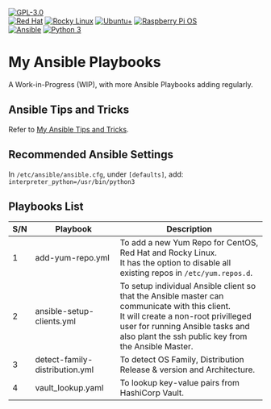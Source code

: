 [![GPL-3.0](https://img.shields.io/badge/license-GPL--3.0-BE0000?style=plastic)](#)  
[![Red Hat](https://img.shields.io/badge/Red%20Hat-E5141F?style=plastic)](#) [![Rocky Linux](https://img.shields.io/badge/RockyLinux-07BA82?style=plastic)](#) [![Ubuntu+](https://img.shields.io/badge/Ubuntu-DD4814?style=plastic)](#) [![Raspberry Pi OS](https://img.shields.io/badge/Raspberry--Pi--OS-C51A4A?style=plastic)](#)  
[![Ansible](https://img.shields.io/badge/Ansible-131211?style=plastic)](#) [![Python 3](https://img.shields.io/badge/Python-3-3673A5?style=plastic)](#)  

# My Ansible Playbooks
A Work-in-Progress (WIP), with more Ansible Playbooks adding regularly.  
  
## Ansible Tips and Tricks
Refer to [My Ansible Tips and Tricks](https://gist.github.com/d3athkai/3b1c6becc41d79f45332f238791ceb3d).  
  
## Recommended Ansible Settings
In `/etc/ansible/ansible.cfg`, under `[defaults]`, add: `interpreter_python=/usr/bin/python3`
  
## Playbooks List
| S/N  | Playbook  | Description  |
| ------------- | ------------- | ------------- |
| 1 | add-yum-repo.yml  | To add a new Yum Repo for CentOS, Red Hat and Rocky Linux.<br>It has the option to disable all existing repos in `/etc/yum.repos.d`.  |
| 2 | ansible-setup-clients.yml  | To setup individual Ansible client so that the Ansible master can communicate with this client.<br>It will create a non-root privilleged user for running Ansible tasks and also plant the ssh public key from the Ansible Master.  |
| 3 | detect-family-distribution.yml  | To detect OS Family, Distribution Release & version and Architecture.  |
| 4 | vault_lookup.yaml  | To lookup key-value pairs from HashiCorp Vault.  |
